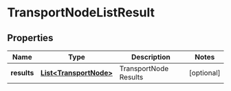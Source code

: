 # TransportNodeListResult

## Properties
Name | Type | Description | Notes
------------ | ------------- | ------------- | -------------
**results** | [**List&lt;TransportNode&gt;**](TransportNode.md) | TransportNode Results |  [optional]
